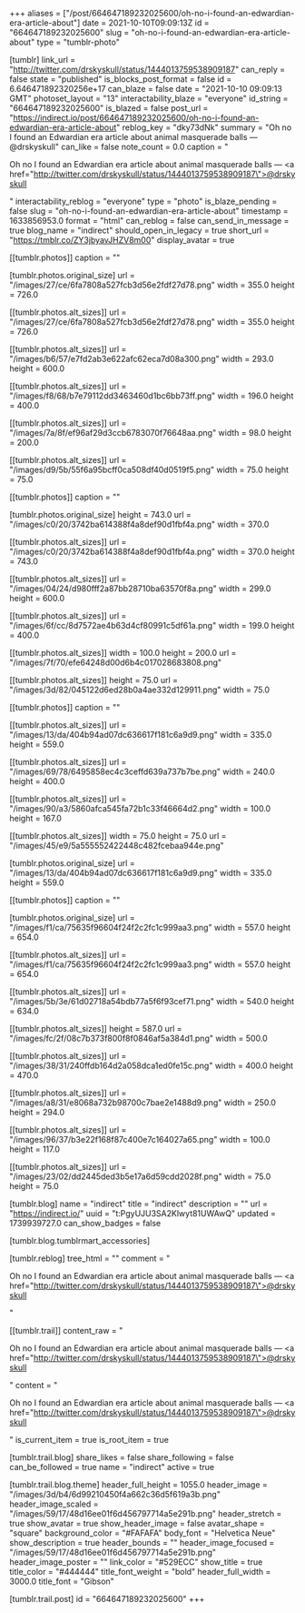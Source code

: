 +++
aliases = ["/post/664647189232025600/oh-no-i-found-an-edwardian-era-article-about"]
date = 2021-10-10T09:09:13Z
id = "664647189232025600"
slug = "oh-no-i-found-an-edwardian-era-article-about"
type = "tumblr-photo"

[tumblr]
link_url = "http://twitter.com/drskyskull/status/1444013759538909187"
can_reply = false
state = "published"
is_blocks_post_format = false
id = 6.646471892320256e+17
can_blaze = false
date = "2021-10-10 09:09:13 GMT"
photoset_layout = "13"
interactability_blaze = "everyone"
id_string = "664647189232025600"
is_blazed = false
post_url = "https://indirect.io/post/664647189232025600/oh-no-i-found-an-edwardian-era-article-about"
reblog_key = "dky73dNk"
summary = "Oh no I found an Edwardian era article about animal masquerade balls — @drskyskull"
can_like = false
note_count = 0.0
caption = "<p>Oh no I found an Edwardian era article about animal masquerade balls — <a href=\"http://twitter.com/drskyskull/status/1444013759538909187\">@drskyskull</a></p>"
interactability_reblog = "everyone"
type = "photo"
is_blaze_pending = false
slug = "oh-no-i-found-an-edwardian-era-article-about"
timestamp = 1633856953.0
format = "html"
can_reblog = false
can_send_in_message = true
blog_name = "indirect"
should_open_in_legacy = true
short_url = "https://tmblr.co/ZY3jbyavJHZV8m00"
display_avatar = true

[[tumblr.photos]]
caption = ""

[tumblr.photos.original_size]
url = "/images/27/ce/6fa7808a527fcb3d56e2fdf27d78.png"
width = 355.0
height = 726.0

[[tumblr.photos.alt_sizes]]
url = "/images/27/ce/6fa7808a527fcb3d56e2fdf27d78.png"
width = 355.0
height = 726.0

[[tumblr.photos.alt_sizes]]
url = "/images/b6/57/e7fd2ab3e622afc62eca7d08a300.png"
width = 293.0
height = 600.0

[[tumblr.photos.alt_sizes]]
url = "/images/f8/68/b7e79112dd3463460d1bc6bb73ff.png"
width = 196.0
height = 400.0

[[tumblr.photos.alt_sizes]]
url = "/images/7a/8f/ef96af29d3ccb6783070f76648aa.png"
width = 98.0
height = 200.0

[[tumblr.photos.alt_sizes]]
url = "/images/d9/5b/55f6a95bcff0ca508df40d0519f5.png"
width = 75.0
height = 75.0

[[tumblr.photos]]
caption = ""

[tumblr.photos.original_size]
height = 743.0
url = "/images/c0/20/3742ba614388f4a8def90d1fbf4a.png"
width = 370.0

[[tumblr.photos.alt_sizes]]
url = "/images/c0/20/3742ba614388f4a8def90d1fbf4a.png"
width = 370.0
height = 743.0

[[tumblr.photos.alt_sizes]]
url = "/images/04/24/d980fff2a87bb28710ba63570f8a.png"
width = 299.0
height = 600.0

[[tumblr.photos.alt_sizes]]
url = "/images/6f/cc/8d7572ae4b63d4cf80991c5df61a.png"
width = 199.0
height = 400.0

[[tumblr.photos.alt_sizes]]
width = 100.0
height = 200.0
url = "/images/7f/70/efe64248d00d6b4c017028683808.png"

[[tumblr.photos.alt_sizes]]
height = 75.0
url = "/images/3d/82/045122d6ed28b0a4ae332d129911.png"
width = 75.0

[[tumblr.photos]]
caption = ""

[[tumblr.photos.alt_sizes]]
url = "/images/13/da/404b94ad07dc636617f181c6a9d9.png"
width = 335.0
height = 559.0

[[tumblr.photos.alt_sizes]]
url = "/images/69/78/6495858ec4c3ceffd639a737b7be.png"
width = 240.0
height = 400.0

[[tumblr.photos.alt_sizes]]
url = "/images/90/a3/5860afca545fa72b1c33f46664d2.png"
width = 100.0
height = 167.0

[[tumblr.photos.alt_sizes]]
width = 75.0
height = 75.0
url = "/images/45/e9/5a555552422448c482fcebaa944e.png"

[tumblr.photos.original_size]
url = "/images/13/da/404b94ad07dc636617f181c6a9d9.png"
width = 335.0
height = 559.0

[[tumblr.photos]]
caption = ""

[tumblr.photos.original_size]
url = "/images/f1/ca/75635f96604f24f2c2fc1c999aa3.png"
width = 557.0
height = 654.0

[[tumblr.photos.alt_sizes]]
url = "/images/f1/ca/75635f96604f24f2c2fc1c999aa3.png"
width = 557.0
height = 654.0

[[tumblr.photos.alt_sizes]]
url = "/images/5b/3e/61d02718a54bdb77a5f6f93cef71.png"
width = 540.0
height = 634.0

[[tumblr.photos.alt_sizes]]
height = 587.0
url = "/images/fc/2f/08c7b373f800f8f0846af5a384d1.png"
width = 500.0

[[tumblr.photos.alt_sizes]]
url = "/images/38/31/240ffdb164d2a058dca1ed0fe15c.png"
width = 400.0
height = 470.0

[[tumblr.photos.alt_sizes]]
url = "/images/a8/31/e8068a732b98700c7bae2e1488d9.png"
width = 250.0
height = 294.0

[[tumblr.photos.alt_sizes]]
url = "/images/96/37/b3e22f168f87c400e7c164027a65.png"
width = 100.0
height = 117.0

[[tumblr.photos.alt_sizes]]
url = "/images/23/02/dd2445ded3b5e17a6d59cdd2028f.png"
width = 75.0
height = 75.0

[tumblr.blog]
name = "indirect"
title = "indirect"
description = ""
url = "https://indirect.io/"
uuid = "t:PgyUJU3SA2Klwyt81UWAwQ"
updated = 1739939727.0
can_show_badges = false

[tumblr.blog.tumblrmart_accessories]

[tumblr.reblog]
tree_html = ""
comment = "<p>Oh no I found an Edwardian era article about animal masquerade balls — <a href=\"http://twitter.com/drskyskull/status/1444013759538909187\">@drskyskull</a></p>"

[[tumblr.trail]]
content_raw = "<p>Oh no I found an Edwardian era article about animal masquerade balls — <a href=\"http://twitter.com/drskyskull/status/1444013759538909187\">@drskyskull</a></p>"
content = "<p>Oh no I found an Edwardian era article about animal masquerade balls &mdash; <a href=\"http://twitter.com/drskyskull/status/1444013759538909187\">@drskyskull</a></p>"
is_current_item = true
is_root_item = true

[tumblr.trail.blog]
share_likes = false
share_following = false
can_be_followed = true
name = "indirect"
active = true

[tumblr.trail.blog.theme]
header_full_height = 1055.0
header_image = "/images/3d/b4/6d99210450f4a662c36d5f619a3b.png"
header_image_scaled = "/images/59/17/48d16ee01f6d456797714a5e291b.png"
header_stretch = true
show_avatar = true
show_header_image = false
avatar_shape = "square"
background_color = "#FAFAFA"
body_font = "Helvetica Neue"
show_description = true
header_bounds = ""
header_image_focused = "/images/59/17/48d16ee01f6d456797714a5e291b.png"
header_image_poster = ""
link_color = "#529ECC"
show_title = true
title_color = "#444444"
title_font_weight = "bold"
header_full_width = 3000.0
title_font = "Gibson"

[tumblr.trail.post]
id = "664647189232025600"
+++
